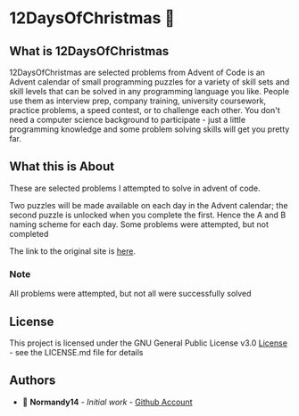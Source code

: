 # 12DaysOfChristmas :christmas_tree:

## What is 12DaysOfChristmas

12DaysOfChristmas are selected problems from Advent of Code is an Advent calendar of small programming puzzles for a variety of skill sets and skill levels that can be solved in any programming language you like. People use them as interview prep, company training, university coursework, practice problems, a speed contest, or to challenge each other.
You don't need a computer science background to participate - just a little programming knowledge and some problem solving skills will get you pretty far.

## What this is About

These are selected problems I attempted to solve in advent of code.

Two puzzles will be made available on each day in the Advent calendar; the second puzzle is unlocked when you complete the first. Hence the A and B naming scheme for each day.
Some problems were attempted, but not completed

The link to the original site is  [here](https://adventofcode.com/).

### Note

All problems were attempted, but not all were successfully solved

## License

This project is licensed under the GNU General Public License v3.0 [License](License.md) - see the LICENSE.md file for details

## Authors

* :ocean: **Normandy14** - *Initial work* - [Github Account](https://github.com/Normandy14)
